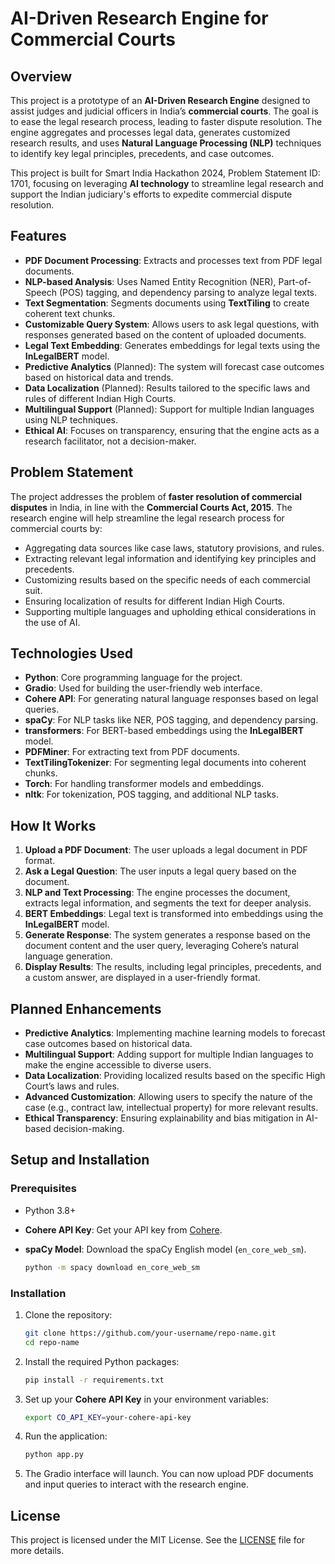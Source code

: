 # AI-Driven Research Engine for Commercial Courts

## Overview

This project is a prototype of an **AI-Driven Research Engine** designed to assist judges and judicial officers in India’s **commercial courts**. The goal is to ease the legal research process, leading to faster dispute resolution. The engine aggregates and processes legal data, generates customized research results, and uses **Natural Language Processing (NLP)** techniques to identify key legal principles, precedents, and case outcomes.

This project is built for Smart India Hackathon 2024, Problem Statement ID: 1701, focusing on leveraging **AI technology** to streamline legal research and support the Indian judiciary's efforts to expedite commercial dispute resolution.

## Features

- **PDF Document Processing**: Extracts and processes text from PDF legal documents.
- **NLP-based Analysis**: Uses Named Entity Recognition (NER), Part-of-Speech (POS) tagging, and dependency parsing to analyze legal texts.
- **Text Segmentation**: Segments documents using **TextTiling** to create coherent text chunks.
- **Customizable Query System**: Allows users to ask legal questions, with responses generated based on the content of uploaded documents.
- **Legal Text Embedding**: Generates embeddings for legal texts using the **InLegalBERT** model.
- **Predictive Analytics** (Planned): The system will forecast case outcomes based on historical data and trends.
- **Data Localization** (Planned): Results tailored to the specific laws and rules of different Indian High Courts.
- **Multilingual Support** (Planned): Support for multiple Indian languages using NLP techniques.
- **Ethical AI**: Focuses on transparency, ensuring that the engine acts as a research facilitator, not a decision-maker.

## Problem Statement

The project addresses the problem of **faster resolution of commercial disputes** in India, in line with the **Commercial Courts Act, 2015**. The research engine will help streamline the legal research process for commercial courts by:

- Aggregating data sources like case laws, statutory provisions, and rules.
- Extracting relevant legal information and identifying key principles and precedents.
- Customizing results based on the specific needs of each commercial suit.
- Ensuring localization of results for different Indian High Courts.
- Supporting multiple languages and upholding ethical considerations in the use of AI.

## Technologies Used

- **Python**: Core programming language for the project.
- **Gradio**: Used for building the user-friendly web interface.
- **Cohere API**: For generating natural language responses based on legal queries.
- **spaCy**: For NLP tasks like NER, POS tagging, and dependency parsing.
- **transformers**: For BERT-based embeddings using the **InLegalBERT** model.
- **PDFMiner**: For extracting text from PDF documents.
- **TextTilingTokenizer**: For segmenting legal documents into coherent chunks.
- **Torch**: For handling transformer models and embeddings.
- **nltk**: For tokenization, POS tagging, and additional NLP tasks.

## How It Works

1. **Upload a PDF Document**: The user uploads a legal document in PDF format.
2. **Ask a Legal Question**: The user inputs a legal query based on the document.
3. **NLP and Text Processing**: The engine processes the document, extracts legal information, and segments the text for deeper analysis.
4. **BERT Embeddings**: Legal text is transformed into embeddings using the **InLegalBERT** model.
5. **Generate Response**: The system generates a response based on the document content and the user query, leveraging Cohere’s natural language generation.
6. **Display Results**: The results, including legal principles, precedents, and a custom answer, are displayed in a user-friendly format.

## Planned Enhancements

- **Predictive Analytics**: Implementing machine learning models to forecast case outcomes based on historical data.
- **Multilingual Support**: Adding support for multiple Indian languages to make the engine accessible to diverse users.
- **Data Localization**: Providing localized results based on the specific High Court’s laws and rules.
- **Advanced Customization**: Allowing users to specify the nature of the case (e.g., contract law, intellectual property) for more relevant results.
- **Ethical Transparency**: Ensuring explainability and bias mitigation in AI-based decision-making.

## Setup and Installation

### Prerequisites

- Python 3.8+
- **Cohere API Key**: Get your API key from [Cohere](https://docs.cohere.ai/docs/quickstart).
- **spaCy Model**: Download the spaCy English model (`en_core_web_sm`).
  
    ```bash
    python -m spacy download en_core_web_sm
    ```

### Installation

1. Clone the repository:
    ```bash
    git clone https://github.com/your-username/repo-name.git
    cd repo-name
    ```

2. Install the required Python packages:
    ```bash
    pip install -r requirements.txt
    ```

3. Set up your **Cohere API Key** in your environment variables:
    ```bash
    export CO_API_KEY=your-cohere-api-key
    ```

4. Run the application:
    ```bash
    python app.py
    ```

5. The Gradio interface will launch. You can now upload PDF documents and input queries to interact with the research engine.



## License

This project is licensed under the MIT License. See the [LICENSE](LICENSE) file for more details.
